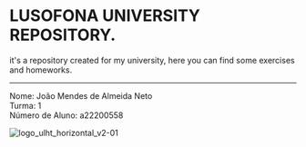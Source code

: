 # LUSOFONA UNIVERSITY REPOSITORY.

it's a repository created for my university, here you can find some exercises and homeworks.

---

Nome: João Mendes de Almeida Neto <br>
Turma: 1 <br>
Número de Aluno: a22200558 <br>

![logo_ulht_horizontal_v2-01](https://user-images.githubusercontent.com/24737993/194513525-fe075603-28af-4cfc-9c20-a1e5b5583b4d.png)
